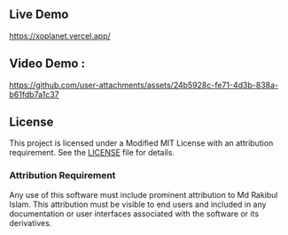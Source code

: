 ## Live Demo
https://xoplanet.vercel.app/
## Video Demo : 
https://github.com/user-attachments/assets/24b5928c-fe71-4d3b-838a-b61fdb7a1c37



## License

This project is licensed under a Modified MIT License with an attribution requirement. See the [LICENSE](LICENSE) file for details.

### Attribution Requirement

Any use of this software must include prominent attribution to Md Rakibul Islam. This attribution must be visible to end users and included in any documentation or user interfaces associated with the software or its derivatives.